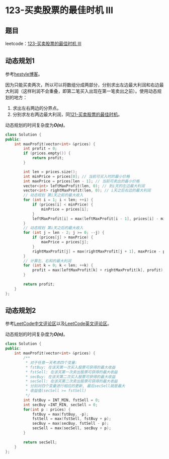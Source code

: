 # 123-买卖股票的最佳时机 III

## 题目

leetcode：[123-买卖股票的最佳时机 III](https://leetcode-cn.com/problems/best-time-to-buy-and-sell-stock-iii/)

## 动态规划1

参考[hestyle博客](https://blog.csdn.net/qq_41855420/article/details/87867155)。

因为只能买卖两次，所以可以将数组分成两部分，分别求出左边最大利润和右边最大利润（这样利润不会重叠，即第二笔买入出现在第一笔卖出之前）。使用动态规划的地方：

1. 求出左右两边的分界点。
2. 分别求左右两边最大利润，同[121-买卖股票的最佳时机](https://leetcode-cn.com/problems/best-time-to-buy-and-sell-stock/)。

动态规划的时间复杂度为***O(n)***。

```c++
class Solution {
public:
    int maxProfit(vector<int> &prices) {
        int profit = 0;
        if (prices.empty()) {
            return profit;
        }

        int len = prices.size();
        int minPrice = prices[0]; // 当前可买入时的最小价格
        int maxPrice = prices[len - 1]; // 当前可卖出的最小价格
        vector<int> leftMaxProfit(len, 0); // 到i天的左边最大利润
        vector<int> rightMaxProfit(len, 0); // i天之后右边的最大利润
        // 动态规划 第i天之前的最大收入
        for (int i = 1; i < len; ++i) {
            if (prices[i] < minPrice) {
                minPrice = prices[i];
            }
            leftMaxProfit[i] = max(leftMaxProfit[i - 1], prices[i] - minPrice);
        }
        // 动态规划 第i天之后的最大收入
        for (int j = len - 2; j >= 0; --j) {
            if (prices[j] > maxPrice) {
                maxPrice = prices[j];
            }
            rightMaxProfit[j] = max(rightMaxProfit[j + 1], maxPrice - prices[j]);
        }
        // 计算左、右和的最大利润
        for (int k = 0; k < len; ++k) {
            profit = max(leftMaxProfit[k] + rightMaxProfit[k], profit);
        }
        
        return profit;
    }
};
```

## 动态规划2

参考[LeetCode中文评论区](https://leetcode-cn.com/problems/best-time-to-buy-and-sell-stock-iii/comments/10208)以及[LeetCode英文评论区](https://leetcode.com/problems/best-time-to-buy-and-sell-stock-iii/discuss/39611/Is-it-Best-Solution-with-O(n)-O(1).)。

动态规划的时间复杂度为***O(n)***。

```c++
class Solution {
public:
    int maxProfit(vector<int> &prices) {
        /**
         * 对于任意一天考虑四个变量:
         * fstBuy: 在该天第一次买入股票可获得的最大收益 
         * fstSell: 在该天第一次卖出股票可获得的最大收益
         * secBuy: 在该天第二次买入股票可获得的最大收益
         * secSell: 在该天第二次卖出股票可获得的最大收益
         * 分别对四个变量进行相应的更新, 最后secSell就是最大
         * 收益值(secSell >= fstSell)
         */
        int fstBuy = INT_MIN, fstSell = 0;
        int secBuy =INT_MIN, secSell = 0;
        for(int p : prices) {
            fstBuy = max(fstBuy, -p);
            fstSell = max(fstSell, fstBuy + p);
            secBuy = max(secBuy, fstSell - p);
            secSell = max(secSell, secBuy + p); 
        }
        
        return secSell;
    }
};
```

